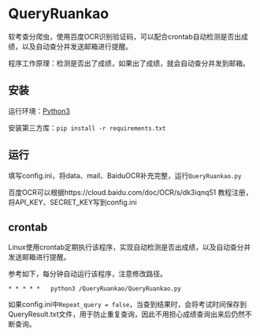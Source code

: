 # QueryRuankao

软考查分爬虫，使用百度OCR识别验证码，可以配合crontab自动检测是否出成绩，以及自动查分并发送邮箱进行提醒。

程序工作原理：检测是否出了成绩，如果出了成绩，就会自动查分并发到邮箱。



## 安装

运行环境：[Python3](https://www.python.org/)

安装第三方库：`pip install -r requirements.txt`



## 运行

填写config.ini，将data、mail、BaiduOCR补充完整，运行`QueryRuankao.py`

百度OCR可以根据https://cloud.baidu.com/doc/OCR/s/dk3iqnq51 教程注册，将API_KEY、SECRET_KEY写到config.ini



## crontab

Linux使用crontab定期执行该程序，实现自动检测是否出成绩，以及自动查分并发送邮箱进行提醒。

参考如下，每分钟自动运行该程序，注意修改路径。

```
* * * * *	python3 /QueryRuankao/QueryRuankao.py
```

如果config.ini中`Repeat_query = false`，当查到结果时，会将考试时间保存到QueryResult.txt文件，用于防止重复查询，因此不用担心成绩查询出来后仍然不断查询。

